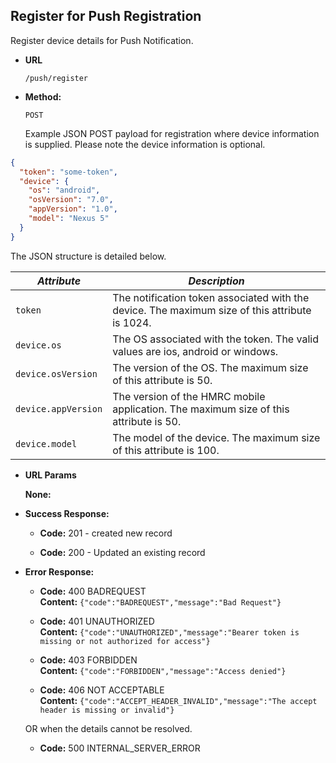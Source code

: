 Register for Push Registration
----
  Register device details for Push Notification.

* **URL**

  `/push/register`

* **Method:**



  `POST`

    Example JSON POST payload for registration where device information is supplied. Please note the device information is optional. 


```json
{
  "token": "some-token",
  "device": {
    "os": "android",
    "osVersion": "7.0",
    "appVersion": "1.0",
    "model": "Nexus 5"
  }
}
```

The JSON structure is detailed below. 

| *Attribute* | *Description* |
|--------|----|
| ```token``` | The notification token associated with the device. The maximum size of this attribute is 1024.|
| ```device.os``` | The OS associated with the token. The valid values are ios, android or windows.  |
| ```device.osVersion``` | The version of the OS.  The maximum size of this attribute is 50. |
| ```device.appVersion``` | The version of the HMRC mobile application.  The maximum size of this attribute is 50. |
| ```device.model``` | The model of the device.  The maximum size of this attribute is 100. |


*  **URL Params**

   **None:**
 
* **Success Response:**
  * **Code:** 201 - created new record <br />

  * **Code:** 200 - Updated an existing record<br />

* **Error Response:**

  * **Code:** 400 BADREQUEST <br />
    **Content:** `{"code":"BADREQUEST","message":"Bad Request"}`

  * **Code:** 401 UNAUTHORIZED <br />
    **Content:** `{"code":"UNAUTHORIZED","message":"Bearer token is missing or not authorized for access"}`

  * **Code:** 403 FORBIDDEN <br />
    **Content:** `{"code":"FORBIDDEN","message":"Access denied"}`

  * **Code:** 406 NOT ACCEPTABLE <br />
    **Content:** `{"code":"ACCEPT_HEADER_INVALID","message":"The accept header is missing or invalid"}`

  OR when the details cannot be resolved.

  * **Code:** 500 INTERNAL_SERVER_ERROR <br />


